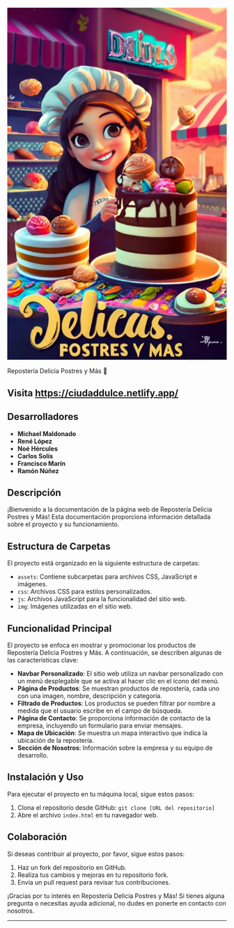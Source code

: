 ![Alt text](<Imagen de WhatsApp 2023-10-21 a las 17.24.16_0d9b2e3b.jpg>)

Repostería Delicia Postres y Más 🍰

## Visita https://ciudaddulce.netlify.app/

## Desarrolladores

- **Michael Maldonado**
- **René López**
- **Noé Hércules**
- **Carlos Solís**
- **Francisco Marín**
- **Ramón Núñez**

## Descripción

¡Bienvenido a la documentación de la página web de Repostería Delicia Postres y Más! Esta documentación proporciona información detallada sobre el proyecto y su funcionamiento.

## Estructura de Carpetas

El proyecto está organizado en la siguiente estructura de carpetas:

- `assets`: Contiene subcarpetas para archivos CSS, JavaScript e imágenes.
- `css`: Archivos CSS para estilos personalizados.
- `js`: Archivos JavaScript para la funcionalidad del sitio web.
- `img`: Imágenes utilizadas en el sitio web.

## Funcionalidad Principal

El proyecto se enfoca en mostrar y promocionar los productos de Repostería Delicia Postres y Más. A continuación, se describen algunas de las características clave:

- **Navbar Personalizado**: El sitio web utiliza un navbar personalizado con un menú desplegable que se activa al hacer clic en el ícono del menú.
- **Página de Productos**: Se muestran productos de repostería, cada uno con una imagen, nombre, descripción y categoría.
- **Filtrado de Productos**: Los productos se pueden filtrar por nombre a medida que el usuario escribe en el campo de búsqueda.
- **Página de Contacto**: Se proporciona información de contacto de la empresa, incluyendo un formulario para enviar mensajes.
- **Mapa de Ubicación**: Se muestra un mapa interactivo que indica la ubicación de la repostería.
- **Sección de Nosotros**: Información sobre la empresa y su equipo de desarrollo.

## Instalación y Uso

Para ejecutar el proyecto en tu máquina local, sigue estos pasos:

1. Clona el repositorio desde GitHub: `git clone [URL del repositorio]`
2. Abre el archivo `index.html` en tu navegador web.

## Colaboración

Si deseas contribuir al proyecto, por favor, sigue estos pasos:

1. Haz un fork del repositorio en GitHub.
2. Realiza tus cambios y mejoras en tu repositorio fork.
3. Envía un pull request para revisar tus contribuciones.

¡Gracias por tu interés en Repostería Delicia Postres y Más! Si tienes alguna pregunta o necesitas ayuda adicional, no dudes en ponerte en contacto con nosotros.

---
